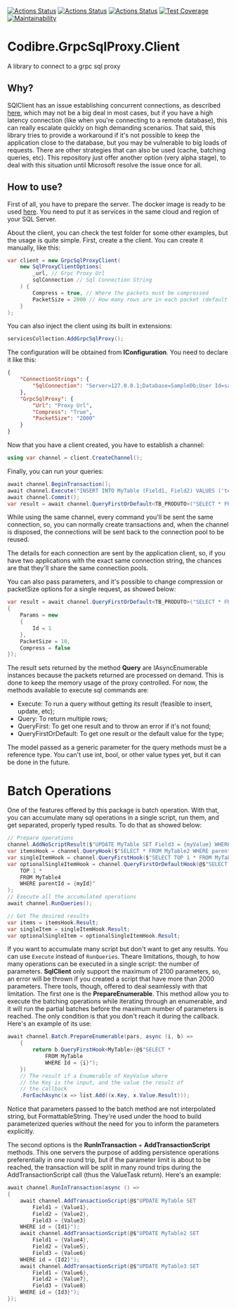 [![Actions Status](https://github.com/Codibre/dotnet-grpc-sql-proxy/workflows/build/badge.svg)](https://github.com/Codibre/dotnet-grpc-sql-proxy/actions)
[![Actions Status](https://github.com/Codibre/dotnet-grpc-sql-proxy/workflows/test/badge.svg)](https://github.com/Codibre/dotnet-grpc-sql-proxy/actions)
[![Actions Status](https://github.com/Codibre/dotnet-grpc-sql-proxy/workflows/lint/badge.svg)](https://github.com/Codibre/dotnet-grpc-sql-proxy/actions)
[![Test Coverage](https://api.codeclimate.com/v1/badges/1a86a06e659ab9e87820/test_coverage)](https://codeclimate.com/github/codibre/dotnet-grpc-sql-proxy/test_coverage)
[![Maintainability](https://api.codeclimate.com/v1/badges/1a86a06e659ab9e87820/maintainability)](https://codeclimate.com/github/codibre/dotnet-grpc-sql-proxy/maintainability)

# Codibre.GrpcSqlProxy.Client

A library to connect to a grpc sql proxy


## Why?

SQlClient has an issue establishing concurrent connections, as described [here](https://github.com/dotnet/SqlClient/issues/601), which may not be a big deal in most cases, but if you have a high latency connection (like when you're connecting to a remote database), this can really escalate quickly on high demanding scenarios.
That said, this library tries to provide a workaround if it's not possible to keep the application close to the database, but you may be vulnerable to big loads of requests. There are other strategies that can also be used (cache, batching queries, etc). This repository just offer another option (very alpha stage), to deal with this situation until Microsoft resolve the issue once for all.


## How to use?

First of all, you have to prepare the server. The docker image is ready to be used [here](https://hub.docker.com/r/codibre/dotnet-grpc-sql-proxy). You need to put it as services in the same cloud and region of your SQL Server. 

About the client, you can check the test folder for some other examples, but the usage is quite simple. First, create a the client. You can create it manually, like this:

```c#
var client = new GrpcSqlProxyClient(
    new SqlProxyClientOptions(
        _url, // Grpc Proxy Url
        sqlConnection // Sql Connection String
    ) {
        Compress = true, // Where the packets must be compressed
        PacketSize = 2000 // How many rows are in each packet (default 1000) 
    }
);
```

You can also inject the client using its built in extensions:

```c#
servicesCollection.AddGrpcSqlProxy();
```

The configuration will be obtained from **IConfiguration**. You need to declare it like this:

```json
{
    "ConnectionStrings": {
        "SqlConnection": "Server=127.0.0.1;Database=SampleDb;User Id=sa;Password=Sa12345!;Trusted_Connection=False;TrustServerCertificate=True;Integrated Security=False;"
    },
    "GrpcSqlProxy": {
        "Url": "Proxy Url",
        "Compress": "True",
        "PacketSize": "2000"
    }
}
```

Now that you have a client created, you have to establish a channel:

```c#
using var channel = client.CreateChannel();
```

Finally, you can run your queries:

```c#
await channel.BeginTransaction();
await channel.Execute("INSERT INTO MyTable (Field1, Field2) VALUES ('test1', 123)");
await channel.Commit();
var result = await channel.QueryFirstOrDefault<TB_PRODUTO>("SELECT * FROM MyTable");
```

While using the same channel, every command you'll be sent the same connection, so, you can normally create transactions and, when the channel is disposed, the connections will be sent back to the connection pool to be reused.

The details for each connection are sent by the application client, so, if you have two applications with the exact same connection string, the chances are that they'll share the same connection pools.

You can also pass parameters, and it's possible to change compression or packetSize options for a single request, as showed below:
```c#
var result = await channel.QueryFirstOrDefault<TB_PRODUTO>("SELECT * FROM MyTable WHERE id = @Id", new()
{
    Params = new
    {
        Id = 1
    },
    PacketSize = 10,
    Compress = false
});
```

The result sets returned by the method **Query** are IAsyncEnumerable instances because the packets returned are processed on demand. This is done to keep the memory usage of the proxy controlled. For now, the methods available to execute sql commands are:

* Execute: To run a query without getting its result (feasible to insert, update, etc);
* Query: To return multiple rows;
* QueryFirst: To get one result and to throw an error if it's not found;
* QueryFirstOrDefault: To get one result or the default value for the type;

The model passed as a generic parameter for the query methods must be a reference type. You can't use int, bool, or other value types yet, but it can be done in the future.

# Batch Operations

One of the features offered by this package is batch operation. With that, you can accumulate many sql operations in a single script, run them, and get separated, properly typed results. To do that as showed below:

```c#
// Prepare operations
channel.AddNoScriptResult($"UPDATE MyTable SET Field3 = {myValue} WHERE Id = {myId}");
var itemsHook = channel.QueryHook($"SELECT * FROM MyTable2 WHERE parentId = {myId}");
var singleItemHook = channel.QueryFirstHook($"SELECT TOP 1 * FROM MyTable3 WHERE parentId = {myId}");
var optionalSingleItemHook = channel.QueryFirstOrDefaultHook(@$"SELECT
    TOP 1 *
    FROM MyTable4
    WHERE parentId = {myId}"
);
// Execute all the accumulated operations
await channel.RunQueries();

// Get The desired results
var items = itemsHook.Result;
var singleItem = singleItemHook.Result;
var optionalSingleItem = optionalSingleItemHook.Result;
```

If you want to accumulate many script but don't want to get any results. You can use `Execute` instead of `RunQueries`.
Theare limitations, though, to how many operations can be executed in a single script: the number of parameters. **SqlClient** only support the maximum of 2100 parameters, so, an error will be thrown if you created a script that have more than 2000 parameters. There tools, though, offered to deal seamlessly with that limitation.
The first one is the **PrepareEnumerable**. This method allow you to execute the batching operations
while iterating through an enumerable, and it will run the partial batches before the maximum number of parameters is reached. The only condition is that you don't reach it during the callback. Here's an example of its use:

```c#
await channel.Batch.PrepareEnumerable(pars, async (i, b) =>
    {
        return b.QueryFirstHook<MyTable>(@$"SELECT *
            FROM MyTable
            WHERE Id = {i}");
    })
    // The result if a Enumerable of KeyValue where
    // the Key is the input, and the value the result of
    // the callback
    .ForEachAsync(x => list.Add((x.Key, x.Value.Result)));
```

Notice that parameters passed to the batch method are not interpolated string, but FormattableString.
They're used under the hood to build parameterized queries without the need for you to inform the parameters explicitly.

The second options is the **RunInTransaction** + **AddTransactionScript** methods. This one
servers the purpose of adding persistence operations preferentially in one round trip, but
if the parameter limit is about to be reached, the transaction will be split in many round trips
during the AddTransactionScript call (thus the ValueTask return). Here's an example:

```c#
await channel.RunInTransaction(async () =>
{
    await channel.AddTransactionScript(@$"UPDATE MyTable SET
        Field1 = {Value1},
        Field2 = {Value2},
        Field3 = {Value3}
    WHERE id = {Id1}");
    await channel.AddTransactionScript(@$"UPDATE MyTable2 SET
        Field1 = {Value4},
        Field2 = {Value5},
        Field3 = {Value6}
    WHERE id = {Id2}");
    await channel.AddTransactionScript(@$"UPDATE MyTable3 SET
        Field1 = {Value6},
        Field2 = {Value7},
        Field3 = {Value8}
    WHERE id = {Id3}");
});
```